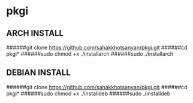# pkgi
## ARCH INSTALL
######git clone https://github.com/sahakkhotsanyan/pkgi.git
######cd pkgi*
######sudo chmod +x ./installarch 
######sudo ./installarch
## DEBIAN INSTALL
######git clone https://github.com/sahakkhotsanyan/pkgi.git
######cd pkgi*
######sudo chmod +x ./installdeb
######sudo ./installdeb
